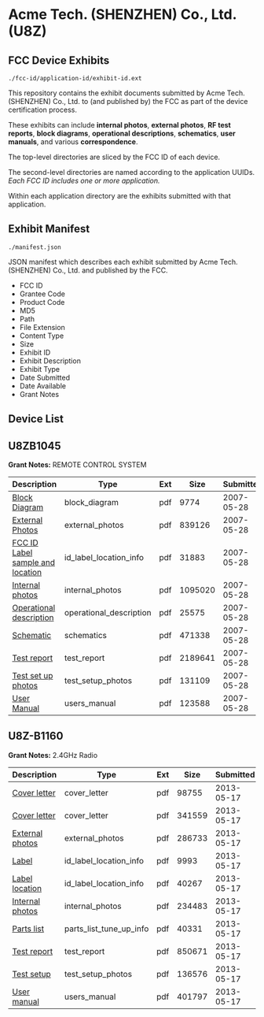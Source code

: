 # Acme Tech. (SHENZHEN) Co., Ltd. (U8Z)
## FCC Device Exhibits

```
./fcc-id/application-id/exhibit-id.ext
```

This repository contains the exhibit documents submitted by Acme Tech. (SHENZHEN) Co., Ltd. to (and published by) the FCC as part of the device certification process.

These exhibits can include **internal photos**, **external photos**, **RF test reports**, **block diagrams**, **operational descriptions**, **schematics**, **user manuals**, and various **correspondence**.

The top-level directories are sliced by the FCC ID of each device.

The second-level directories are named according to the application UUIDs. *Each FCC ID includes one or more application.*

Within each application directory are the exhibits submitted with that application. 

## Exhibit Manifest

```
./manifest.json
```

JSON manifest which describes each exhibit submitted by Acme Tech. (SHENZHEN) Co., Ltd. and published by the FCC.

- FCC ID
- Grantee Code
- Product Code
- MD5
- Path
- File Extension
- Content Type
- Size
- Exhibit ID
- Exhibit Description
- Exhibit Type
- Date Submitted
- Date Available
- Grant Notes

## Device List
## U8ZB1045
**Grant Notes:** REMOTE CONTROL SYSTEM

| Description | Type | Ext | Size | Submitted | Available |
| ----------- | ---- | --- | ---- | --------- | --------- |
| [Block Diagram](U8ZB1045/5f20784fb85d833bb4e61c026963ac93/797256.pdf) | block_diagram | pdf | 9774 | 2007-05-28 | 2007-05-28 |
| [External Photos](U8ZB1045/5f20784fb85d833bb4e61c026963ac93/797257.pdf) | external_photos | pdf | 839126 | 2007-05-28 | 2007-05-28 |
| [FCC ID Label sample and location](U8ZB1045/5f20784fb85d833bb4e61c026963ac93/797258.pdf) | id_label_location_info | pdf | 31883 | 2007-05-28 | 2007-05-28 |
| [Internal photos](U8ZB1045/5f20784fb85d833bb4e61c026963ac93/797259.pdf) | internal_photos | pdf | 1095020 | 2007-05-28 | 2007-05-28 |
| [Operational description](U8ZB1045/5f20784fb85d833bb4e61c026963ac93/797263.pdf) | operational_description | pdf | 25575 | 2007-05-28 | 2007-05-28 |
| [Schematic](U8ZB1045/5f20784fb85d833bb4e61c026963ac93/797260.pdf) | schematics | pdf | 471338 | 2007-05-28 | 2007-05-28 |
| [Test report](U8ZB1045/5f20784fb85d833bb4e61c026963ac93/797262.pdf) | test_report | pdf | 2189641 | 2007-05-28 | 2007-05-28 |
| [Test set up photos](U8ZB1045/5f20784fb85d833bb4e61c026963ac93/797261.pdf) | test_setup_photos | pdf | 131109 | 2007-05-28 | 2007-05-28 |
| [User Manual](U8ZB1045/5f20784fb85d833bb4e61c026963ac93/797264.pdf) | users_manual | pdf | 123588 | 2007-05-28 | 2007-05-28 |
## U8Z-B1160
**Grant Notes:** 2.4GHz Radio

| Description | Type | Ext | Size | Submitted | Available |
| ----------- | ---- | --- | ---- | --------- | --------- |
| [Cover letter](U8Z-B1160/459ab495b18ba8d2e8256d2e1d17ad1c/1967394.pdf) | cover_letter | pdf | 98755 | 2013-05-17 | 2013-05-22 |
| [Cover letter](U8Z-B1160/459ab495b18ba8d2e8256d2e1d17ad1c/1967395.pdf) | cover_letter | pdf | 341559 | 2013-05-17 | 2013-05-22 |
| [External photos](U8Z-B1160/459ab495b18ba8d2e8256d2e1d17ad1c/1967396.pdf) | external_photos | pdf | 286733 | 2013-05-17 | 2013-05-22 |
| [Label](U8Z-B1160/459ab495b18ba8d2e8256d2e1d17ad1c/1967397.pdf) | id_label_location_info | pdf | 9993 | 2013-05-17 | 2013-05-22 |
| [Label location](U8Z-B1160/459ab495b18ba8d2e8256d2e1d17ad1c/1967398.pdf) | id_label_location_info | pdf | 40267 | 2013-05-17 | 2013-05-22 |
| [Internal photos](U8Z-B1160/459ab495b18ba8d2e8256d2e1d17ad1c/1967399.pdf) | internal_photos | pdf | 234483 | 2013-05-17 | 2013-05-22 |
| [Parts list](U8Z-B1160/459ab495b18ba8d2e8256d2e1d17ad1c/1967401.pdf) | parts_list_tune_up_info | pdf | 40331 | 2013-05-17 | 2013-05-22 |
| [Test report](U8Z-B1160/459ab495b18ba8d2e8256d2e1d17ad1c/1967419.pdf) | test_report | pdf | 850671 | 2013-05-17 | 2013-05-22 |
| [Test setup](U8Z-B1160/459ab495b18ba8d2e8256d2e1d17ad1c/1967420.pdf) | test_setup_photos | pdf | 136576 | 2013-05-17 | 2013-05-22 |
| [User manual](U8Z-B1160/459ab495b18ba8d2e8256d2e1d17ad1c/1967405.pdf) | users_manual | pdf | 401797 | 2013-05-17 | 2013-05-22 |
